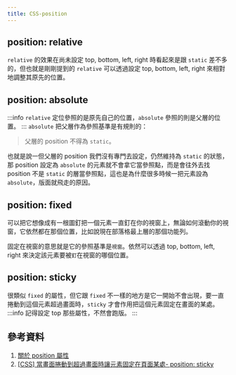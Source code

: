 ```yaml
---
title: CSS-position
---
```

## position: relative
`relative` 的效果在尚未設定 top, bottom, left, right 時看起來是跟 `static` 差不多的，但也就是剛剛提到的 `relative` 可以透過設定 top, bottom, left, right 來相對地調整其原先的位置。

## position: absolute
:::info
`relative` 定位參照的是原先自己的位置，`absolute` 參照的則是父層的位置。
:::
`absolute` 把父層作為參照基準是有規則的：
>父層的 position 不得為 `static`。

也就是說一但父層的 position 我們沒有專門去設定，仍然維持為 `static` 的狀態，那 position 設定為 `absolute` 的元素就不會拿它當參照點，而是會往外去找 position 不是 `static` 的層當參照點，這也是為什麼很多時候一把元素設為 `absolute`，版面就飛走的原因。

## position: fixed
可以把它想像成有一根圖釘把一個元素一直釘在你的視窗上，無論如何滾動你的視窗，它依然都在那個位置，比如說現在部落格最上層的那個功能列。

固定在視窗的意思就是它的參照基準是`視窗`。依然可以透過 top, bottom, left, right 來決定該元素要被`釘`在視窗的哪個位置。

## position: sticky
很類似 `fixed` 的屬性，但它跟 `fixed` 不一樣的地方是它一開始不會出現，要一直捲動到這個元素超過畫面時，`sticky` 才會作用把這個元素固定在畫面的某處。
:::info
記得設定 top 那些屬性，不然會跑版。
:::

## 參考資料
1. [關於 position 屬性](https://zh-tw.learnlayout.com/position.html)
2. [[CSS] 當畫面捲動到超過畫面時讓元素固定在頁面某處- position: sticky](https://tools.wingzero.tw/article/sn/251)